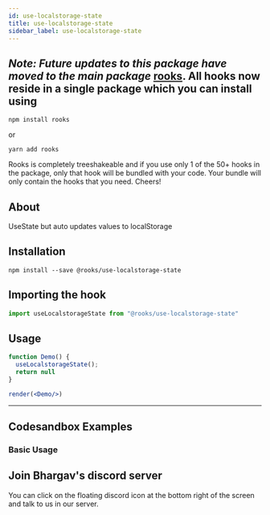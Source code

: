 ```yaml
---
id: use-localstorage-state
title: use-localstorage-state
sidebar_label: use-localstorage-state
---
```



## *Note: Future updates to this package have moved to the main package* [rooks](https://npmjs.com/package/rooks). All hooks now reside in a single package which you can install using

    npm install rooks

or

    yarn add rooks

Rooks is completely treeshakeable and if you use only 1 of the 50+ hooks in the package, only that hook will be bundled with your code. Your bundle will only contain the hooks that you need. Cheers!

    

## About

UseState but auto updates values to localStorage

[//]: # "Main"

## Installation

    npm install --save @rooks/use-localstorage-state

## Importing the hook

```javascript
import useLocalstorageState from "@rooks/use-localstorage-state"
```

## Usage

```jsx
function Demo() {
  useLocalstorageState();
  return null
}

render(<Demo/>)
```


---

## Codesandbox Examples

### Basic Usage    



## Join Bhargav's discord server
You can click on the floating discord icon at the bottom right of the screen and talk to us in our server.

    